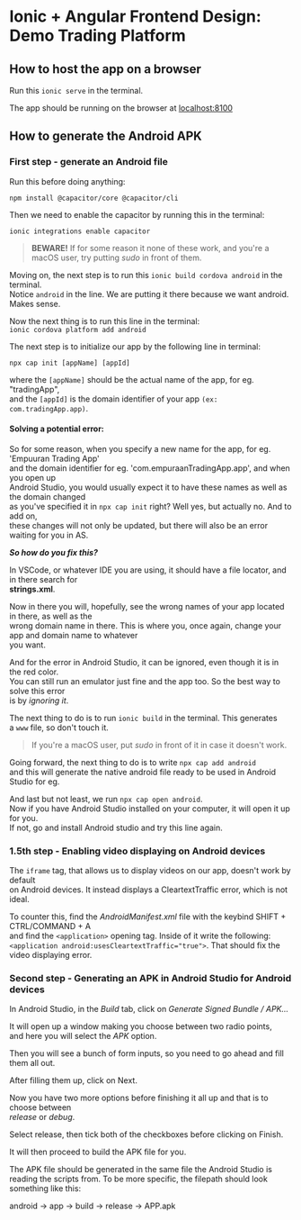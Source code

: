 # Ionic + Angular Frontend Design: Demo Trading Platform

## How to host the app on a browser

Run this `ionic serve` in the terminal.

The app should be running on the browser at [localhost:8100](http://localhost:8100)

## How to generate the Android APK

### First step - generate an Android file

Run this before doing anything:

`npm install @capacitor/core @capacitor/cli`

Then we need to enable the capacitor by running this in the terminal:

`ionic integrations enable capacitor`

> **BEWARE!** If for some reason it none of these work, and you're a macOS user,
> try putting _sudo_ in front of them.

Moving on, the next step is to run this `ionic build cordova android` in the terminal. <br>
Notice `android` in the line. We are putting it there because we want android. Makes sense.

Now the next thing is to run this line in the terminal: <br>
`ionic cordova platform add android`

The next step is to initialize our app by the following line in terminal: <br>

`npx cap init [appName] [appId]`

where the `[appName]` should be the actual name of the app, for eg. "tradingApp", <br>
and the `[appId]` is the domain identifier of your app `(ex: com.tradingApp.app)`.

#### Solving a potential error:

So for some reason, when you specify a new name for the app, for eg. 'Empuuran Trading App' <br>
and the domain identifier for eg. 'com.empuraanTradingApp.app', and when you open up <br>
Android Studio, you would usually expect it to have these names as well as the domain changed <br>
as you've specified it in ```npx cap init``` right? Well yes, but actually no. And to add on, <br>
these changes will not only be updated, but there will also be an error waiting for you in AS. <br>

__*So how do you fix this?*__ <br>

In VSCode, or whatever IDE you are using, it should have a file locator, and in there search for <br>
__strings.xml__.

Now in there you will, hopefully, see the wrong names of your app located in there, as well as the <br>
wrong domain name in there. This is where you, once again, change your app and domain name to whatever <br>
you want.

And for the error in Android Studio, it can be ignored, even though it is in the red color. <br>
You can still run an emulator just fine and the app too. So the best way to solve this error <br>
is by _ignoring it_.

The next thing to do is to run `ionic build` in the terminal. This generates <br>
a `www` file, so don't touch it.

> If you're a macOS user, put _sudo_ in front of it in case it doesn't work.

Going forward, the next thing to do is to write `npx cap add android` <br>
and this will generate the native android file ready to be used in Android Studio for eg.

And last but not least, we run `npx cap open android`. <br>
Now if you have Android Studio installed on your computer, it will open it up for you. <br>
If not, go and install Android studio and try this line again.

### 1.5th step - Enabling video displaying on Android devices

The ```iframe``` tag, that allows us to display videos on our app, doesn't work by default <br>
on Android devices. It instead displays a CleartextTraffic error, which is not ideal. <br>

To counter this, find the _AndroidManifest.xml_ file with the keybind SHIFT + CTRL/COMMAND + A <br>
and find the ```<application>``` opening tag. Inside of it write the following: <br>
```<application android:usesCleartextTraffic="true">```. That should fix the video displaying error. <br>

### Second step - Generating an APK in Android Studio for Android devices

In Android Studio, in the _Build_ tab, click on _Generate Signed Bundle / APK..._

It will open up a window making you choose between two radio points, <br>
and here you will select the _APK_ option. <br>

Then you will see a bunch of form inputs, so you need to go ahead and fill them all out.<br>

After filling them up, click on Next.

Now you have two more options before finishing it all up and that is to choose between <br>
_release_ or _debug_.

Select release, then tick both of the checkboxes before clicking on Finish.

It will then proceed to build the APK file for you.

The APK file should be generated in the same file the Android Studio is reading the scripts from.
To be more specific, the filepath should look something like this:

android -> app -> build -> release -> APP.apk
